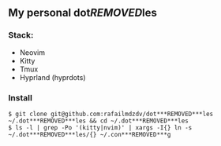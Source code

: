 ## My personal dot***REMOVED***les

### Stack:

- Neovim
- Kitty
- Tmux
- Hyprland (hyprdots)

### Install

```shell
$ git clone git@github.com:rafailmdzdv/dot***REMOVED***les ~/.dot***REMOVED***les && cd ~/.dot***REMOVED***les
$ ls -l | grep -Po '(kitty|nvim)' | xargs -I{} ln -s ~/.dot***REMOVED***les/{} ~/.con***REMOVED***g
```
